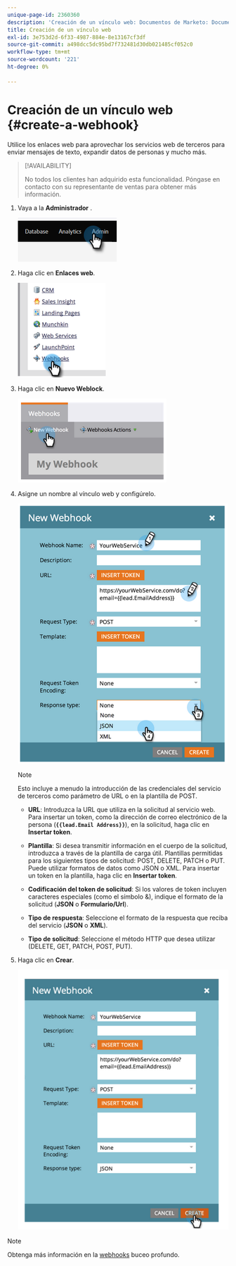 ```yaml
---
unique-page-id: 2360360
description: 'Creación de un vínculo web: Documentos de Marketo: Documentación del producto'
title: Creación de un vínculo web
exl-id: 3e753d2d-6f33-4987-884e-8e13167cf3df
source-git-commit: a498dcc5dc95bd7f732481d30db021485cf052c0
workflow-type: tm+mt
source-wordcount: '221'
ht-degree: 0%

---
```


# Creación de un vínculo web {#create-a-webhook}

Utilice los enlaces web para aprovechar los servicios web de terceros para enviar mensajes de texto, expandir datos de personas y mucho más.

>[!AVAILABILITY]
>
>No todos los clientes han adquirido esta funcionalidad. Póngase en contacto con su representante de ventas para obtener más información.

1. Vaya a la **Administrador** .

   ![](assets/create-a-webhook-1.png)

1. Haga clic en **Enlaces web**.

   ![](assets/create-a-webhook-2.png)

1. Haga clic en **Nuevo Weblock**.

   ![](assets/create-a-webhook-3.png)

1. Asigne un nombre al vínculo web y configúrelo.

   ![](assets/create-a-webhook-4.png)

   >[!NOTE]
   >
   >Esto incluye a menudo la introducción de las credenciales del servicio de terceros como parámetro de URL o en la plantilla de POST.

   * **URL**: Introduzca la URL que utiliza en la solicitud al servicio web. Para insertar un token, como la dirección de correo electrónico de la persona (**`{{lead.Email Address}}`**), en la solicitud, haga clic en **Insertar token**.

   * **Plantilla**: Si desea transmitir información en el cuerpo de la solicitud, introduzca a través de la plantilla de carga útil. Plantillas permitidas para los siguientes tipos de solicitud: POST, DELETE, PATCH o PUT. Puede utilizar formatos de datos como JSON o XML. Para insertar un token en la plantilla, haga clic en **Insertar token**.

   * **Codificación del token de solicitud**: Si los valores de token incluyen caracteres especiales (como el símbolo &amp;), indique el formato de la solicitud (**JSON** o **Formulario/Url**).

   * **Tipo de respuesta**: Seleccione el formato de la respuesta que reciba del servicio (**JSON** o **XML**).

   * **Tipo de solicitud**: Seleccione el método HTTP que desea utilizar (DELETE, GET, PATCH, POST, PUT).

1. Haga clic en **Crear**.

   ![](assets/create-a-webhook-5.png)

>[!NOTE]
>
>Obtenga más información en la [webhooks](https://developers.marketo.com/documentation/webhooks/) buceo profundo.
